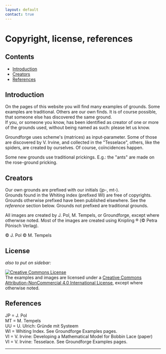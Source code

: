 ```yaml
---
layout: default
contact: true
---
```

# Copyright, license, references

## Contents
* [Introduction](#introduction)
* [Creators](#creators)
* [References](#references)

## Introduction
On the pages of this website you will find many examples of grounds. Some examples are traditional. Others are our own finds. It is of course possible, that someone else has discovered the same ground.    
If you, or someone you know, has been identified as creator of one or more of the grounds used, without being named as such: please let us know.

Groundforge uses scheme's (matrices) as input-parameter. Some of those are discovered by V. Irvine, and collected in the "Tesselace", others, like the spiders, are created by ourselves. Of course, coïncidences happen.

Some new grounds use traditional prickings. E.g.: the "ants" are made on the rose-ground pricking.

<script>send("egrofdnuorg eamoj")</script>    

## Creators
Our own grounds are prefixed with our initials (jp-, mt-).   
Grounds found in the Whiting index (prefixed WI) are free of copyrights.     
Grounds otherwise prefixed have been published elsewhere. See the _reference_ section below.
Grounds not prefixed are traditional grounds.     

All images are created by J. Pol, M. Tempels, or Groundforge, except where otherwise noted.
Most of the images are created using Knipling &reg; (&copy; Petra Pönisch Verlag).   

&copy; J. Pol
&copy; M. Tempels

## License

_also to put on sidebar:_ 

<a rel="license" href="http://creativecommons.org/licenses/by-nc/4.0/"><img alt="Creative Commons License" style="border-width:0" src="https://i.creativecommons.org/l/by-nc/4.0/88x31.png" /></a><br />The examples and images are licensed under a <a rel="license" href="http://creativecommons.org/licenses/by-nc/4.0/">Creative Commons Attribution-NonCommercial 4.0 International License</a>, except where otherwise noted.


## References
JP = J. Pol     
MT = M. Tempels    
UU = U. Ulrich: Gründe mit Systeem      
WI = Whiting Index. See Groundforge Examples pages.      
VI = V. Irvine: Developing a Mathematical Model for Bobbin Lace (paper)       
VI = V. Irvine: Tesselace. See Groundforge Examples pages.    

***

